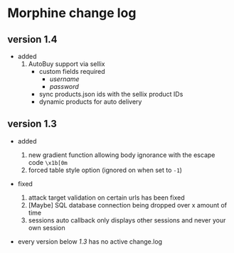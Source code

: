 # Morphine change log


## version 1.4

- added
    1. AutoBuy support via sellix
        - custom fields required
            - *username*
            - *password*
        - sync products.json ids with the sellix product IDs
        - dynamic products for auto delivery

## version 1.3

- added 
    1. new gradient function allowing body ignorance with the escape code `\x1b[0m`
    2. forced table style option (ignored on when set to `-1`)
  
- fixed
    1. attack target validation on certain urls has been fixed
    2. [Maybe] SQL database connection being dropped over x amount of time
    3. sessions auto callback only displays other sessions and never your own session



- every version below *1.3* has no active change.log